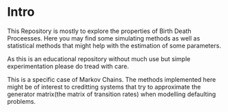 # Intro

This Repository is mostly to explore the properties of Birth Death Proceesses. 
Here you may find some simulating methods as well as statistical methods that might help
with the estimation of some parameters. 

As this is an educational repository without much use but simple experimentation please do
tread with care. 

This is a specific case of Markov Chains. The methods implemented here might be of
interest to creditting systems that try to approximate the generator matrix(the matrix of
transition rates) when modelling defaulting problems. 
